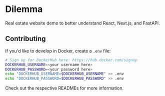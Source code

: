 # Dilemma

Real estate website demo to better understand React, Next.js, and FastAPI.

## Contributing

If you'd like to develop in Docker, create a `.env` file:

```bash
# Sign up for DockerHub here: https://hub.docker.com/signup
DOCKERHUB_USERNAME=<your username here>
DOCKERHUB_PASSWORD=<your password here>
echo "DOCKERHUB_USERNAME=$DOCKERHUB_USERNAME" >> .env
echo "DOCKERHUB_PASSWORD=$DOCKERHUB_PASSWORD" >> .env
```

Check out the respective READMEs for more information.
